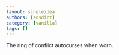 ```yaml
---
layout: singleidea
authors: [aosdict]
category: [vanilla]
tags: []
---
```

The ring of conflict autocurses when worn.
